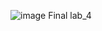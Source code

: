 ![image](https://github.com/thanghischool/node_learn/assets/129490905/a9210851-8040-4bb1-913e-d5ad88bfbe96)
Final lab_4
